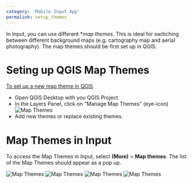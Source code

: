 ```yaml
---
category: 'Mobile Input App'
permalink: setup_themes
---
```

<!--- IMPORTANT: This permlink is referenced from InputApp -->

In Input, you can use different **map themes*. This is ideal for switiching between different background maps (e.g. cartography map and aerial photography). The map themes should be first set up in QGIS.

# Seting up QGIS Map Themes

[To set up a new map theme in QGIS](https://docs.qgis.org/3.10/en/docs/user_manual/introduction/general_tools.html#configuring-map-themes)

- Open QGIS Desktop with you QGIS Project 
- In the Layers Panel, click on "Manage Map Themes" (eye-icon)
![Map Themes](../images/qgis_map_themes_setup.png)
- Add new themes or replace existing themes.

# Map Themes in Input
To access the Map Themes in Input, select **(More)** > **Map themes**. The list of the Map Themes should appear as a pop up.

![Map Themes](../images/input_map_themes_osm.png)
![Map Themes](../images/input_map_themes_base.png)
![Map Themes](../images/input_map_themes_switch.png)
![Map Themes](../images/input_map_themes_alt.png)
